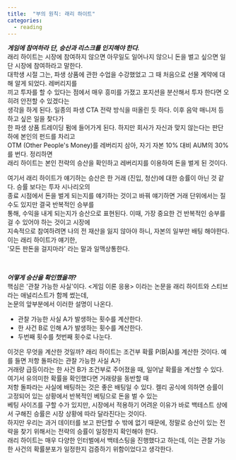 ```yaml
---
title:  "부의 원칙: 래리 하이트"
categories:
  - reading
---
```


***게임에 참여하라 단, 승산과 리스크를 인지해야 한다.*** <br>
래리 하이트는 시장에 참여하지 않으면 아무일도 일어나지 않으니 돈을 벌고 싶으면 일단 시장에 참여하라고 말한다. <br>
대학생 시절 그는, 파생 상품에 관한 수업을 수강했었고 그 때 처음으로 선물 계약에 대해 알게 되었다. 레버리지를 <br>
끼고 투자를 할 수 있다는 점에서 매우 흥미를 가졌고 포지션을 분산해서 투자 한다면 오히려 안전할 수 있겠다는 <br>
생각을 하게 된다. 일종의 파생 CTA 전략 방식을 떠올린 듯 하다. 이후 음악 매니저 등 하고 싶은 일을 찾다가 <br>
한 파생 상품 트레이딩 펌에 들어가게 된다. 하지만 회사가 자신과 맞지 않는다는 판단 하에 본인의 펀드를 차리고 <br> 
OTM (Other People's Money)를 레버리지 삼아, 자기 자본 10% 대비 AUM의 30%를 번다. 정리하면 <br> 
래리 하이트는 본인 전략의 승산을 확인하고 레버리지를 이용하여 돈을 벌게 된 것이다. <br>

여기서 래리 하이트가 얘기하는 승산은 한 거래 (진입, 청산)에 대한 승률이 아닌 것 같다. 승률 보다는 투자 시나리오의 <br>
종료 시점에서 돈을 벌게 되는지를 얘기하는 것이고 바꿔 얘기하면 거래 단위에서는 질 수도 있지만 결국 반복적인 승부를 <br>
통해, 수익을 내게 되는지가 승산으로 표현된다. 이때, 가장 중요한 건 반복적인 승부를 걸 수 있어야 하는 것이고 시장에 <br> 
지속적으로 참여하려면 나의 전 재산을 잃지 않아야 하니, 자본의 일부만 배팅 해야한다. 이는 래리 하이트가 얘기한, <br>
'모든 판돈을 걸지마라' 라는 말과 일맥상통한다.  

<br>

***어떻게 승산을 확인했을까?***<br>
핵심은 '관찰 가능한 사실'이다. <게임 이론 응용> 이라는 논문을 래리 하이트와 스티브라는 애널리스트가 함께 썼는데, <br> 
논문의 앞부분에서 이러한 설명이 나온다. <br>
  - 관찰 가능한 사실 A가 발생하는 횟수를 계산한다. 
  - 한 사건 B로 인해 A가 발생하는 횟수를 계산한다. 
  - 두번째 횟수를 첫번째 횟수로 나눈다. 

이것은 무엇을 계산한 것일까? 래리 하이트는 조건부 확률 P(B|A)를 계산한 것이다. 예를 들면 저항 돌파라는 관찰 가능한 사실 A가 <br>
거래량 급등이라는 한 사건 B가 조건부로 주어졌을 때, 일어날 확률을 계산할 수 있다. 여기서 유의미한 확률을 확인했다면 거래량을 동반할 때 <br>
저항 돌파라는 사실에 배팅하는 것은 좋은 배팅일 수 있다. 켈리 공식에 의하면 승률이 고정되어 있는 상황에서 반복적인 베팅으로 돈을 벌 수 있는 <br>
베팅 사이즈를 구할 수가 있지만, 시장에서 적용하기 어려운 이유가 바로 백테스트 상에서 구해진 승률은 시장 상황에 따라 달라진다는 것이다. <br>
하지만 우리는 과거 데이터를 보고 판단할 수 밖에 없기 때문에, 정말로 승산이 있는 전략을 찾기 위해서는 전략의 승률이 일정한지 확인해야 한다. <br>
래리 하이트는 매우 다양한 인터벌에서 백테스팅을 진행했다고 하는데, 이는 관찰 가능한 사건의 확률분포가 일정한지 검증하기 위함이었다고 생각한다.    
 